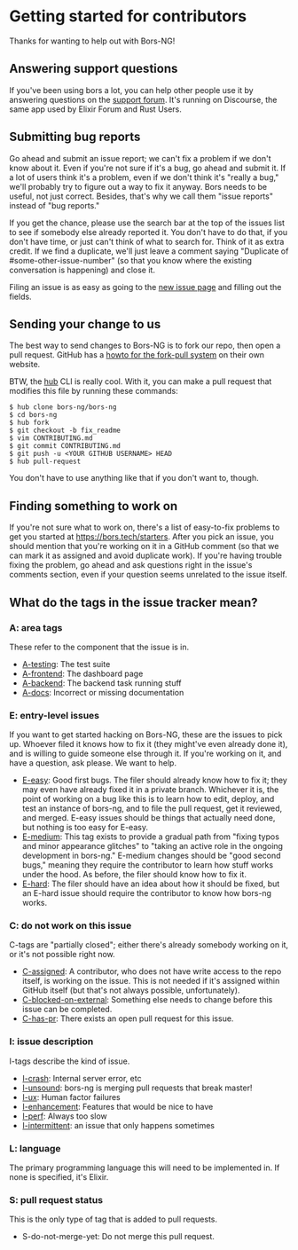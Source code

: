 Getting started for contributors
================================

Thanks for wanting to help out with Bors-NG!


Answering support questions
---------------------------

If you've been using bors a lot,
you can help other people use it by answering questions on the [support forum].
It's running on Discourse, the same app used by Elixir Forum and Rust Users.

[support forum]: https://forum.bors.tech/


Submitting bug reports
----------------------

Go ahead and submit an issue report;
we can't fix a problem if we don't know about it.
Even if you're not sure if it's a bug,
go ahead and submit it.
If a lot of users think it's a problem,
even if we don't think it's "really a bug,"
we'll probably try to figure out a way to fix it anyway.
Bors needs to be useful, not just correct.
Besides, that's why we call them "issue reports" instead of "bug reports."

If you get the chance,
please use the search bar at the top of the issues list to see if somebody else already reported it.
You don't have to do that,
if you don't have time,
or just can't think of what to search for.
Think of it as extra credit.
If we find a duplicate,
we'll just leave a comment saying "Duplicate of #some-other-issue-number"
(so that you know where the existing conversation is happening)
and close it.

Filing an issue is as easy as going to the [new issue page] and filling out the fields.

[new issue page]: https://github.com/bors-ng/bors-ng/issues/new


Sending your change to us
-------------------------

The best way to send changes to Bors-NG is to fork our repo, then open a pull request.
GitHub has a [howto for the fork-pull system] on their own website.

[howto for the fork-pull system]: https://help.github.com/articles/fork-a-repo/

BTW, the [hub] CLI is really cool.
With it,
you can make a pull request that modifies this file by running these commands:

    $ hub clone bors-ng/bors-ng
    $ cd bors-ng
    $ hub fork
    $ git checkout -b fix_readme
    $ vim CONTRIBUTING.md
    $ git commit CONTRIBUTING.md
    $ git push -u <YOUR GITHUB USERNAME> HEAD
    $ hub pull-request

You don't have to use anything like that if you don't want to,
though.

[hub]: https://hub.github.com/


Finding something to work on
----------------------------

If you're not sure what to work on,
there's a list of easy-to-fix problems to get you started at <https://bors.tech/starters>.
After you pick an issue,
you should mention that you're working on it in a GitHub comment
(so that we can mark it as assigned and avoid duplicate work).
If you're having trouble fixing the problem,
go ahead and ask questions right in the issue's comments section,
even if your question seems unrelated to the issue itself.


What do the tags in the issue tracker mean?
-------------------------------------------

### A: area tags

These refer to the component that the issue is in.

* [A-testing]: The test suite
* [A-frontend]: The dashboard page
* [A-backend]: The backend task running stuff
* [A-docs]: Incorrect or missing documentation

[A-testing]: https://github.com/bors-ng/bors-ng/labels/A-testing
[A-frontend]: https://github.com/bors-ng/bors-ng/labels/A-frontend
[A-backend]: https://github.com/bors-ng/bors-ng/labels/A-backend
[A-docs]: https://github.com/bors-ng/bors-ng/labels/A-docs

### E: entry-level issues

If you want to get started hacking on Bors-NG, these are the issues to pick up. Whoever filed it knows how to fix it (they might've even already done it), and is willing to guide someone else through it. If you're working on it, and have a question, ask please. We want to help.

* [E-easy]: Good first bugs. The filer should already know how to fix it; they may even have already fixed it in a private branch. Whichever it is, the point of working on a bug like this is to learn how to edit, deploy, and test an instance of bors-ng, and to file the pull request, get it reviewed, and merged. E-easy issues should be things that actually need done, but nothing is too easy for E-easy.
* [E-medium]: This tag exists to provide a gradual path from "fixing typos and minor appearance glitches" to "taking an active role in the ongoing development in bors-ng." E-medium changes should be "good second bugs," meaning they require the contributor to learn how stuff works under the hood. As before, the filer should know how to fix it.
* [E-hard]: The filer should have an idea about how it should be fixed, but an E-hard issue should require the contributor to know how bors-ng works.

[E-easy]: https://github.com/bors-ng/bors-ng/labels/E-easy
[E-medium]: https://github.com/bors-ng/bors-ng/labels/E-medium
[E-hard]: https://github.com/bors-ng/bors-ng/labels/E-hard

### C: do not work on this issue

C-tags are "partially closed"; either there's already somebody working on it, or it's not possible right now.

* [C-assigned]: A contributor, who does not have write access to the repo itself, is working on the issue. This is not needed if it's assigned within GitHub itself (but that's not always possible, unfortunately).
* [C-blocked-on-external]: Something else needs to change before this issue can be completed.
* [C-has-pr]: There exists an open pull request for this issue.

[C-assigned]: https://github.com/bors-ng/bors-ng/labels/C-assigned
[C-blocked-on-external]: https://github.com/bors-ng/bors-ng/labels/C-blocked-on-external
[C-has-pr]: https://github.com/bors-ng/bors-ng/labels/C-has-pr

### I: issue description

I-tags describe the kind of issue.

* [I-crash]: Internal server error, etc
* [I-unsound]: bors-ng is merging pull requests that break master!
* [I-ux]: Human factor failures
* [I-enhancement]: Features that would be nice to have
* [I-perf]: Always too slow
* [I-intermittent]: an issue that only happens sometimes

[I-crash]: https://github.com/bors-ng/bors-ng/labels/I-crash
[I-unsound]: https://github.com/bors-ng/bors-ng/labels/I-unsound
[I-ux]: https://github.com/bors-ng/bors-ng/labels/I-ux
[I-enhancement]: https://github.com/bors-ng/bors-ng/labels/I-enhancement
[I-perf]: https://github.com/bors-ng/bors-ng/labels/I-perf
[I-intermittent]: https://github.com/bors-ng/bors-ng/labels/I-intermittent

### L: language

The primary programming language this will need to be implemented in. If none is specified, it's Elixir.

### S: pull request status

This is the only type of tag that is added to pull requests.

* S-do-not-merge-yet: Do not merge this pull request.

